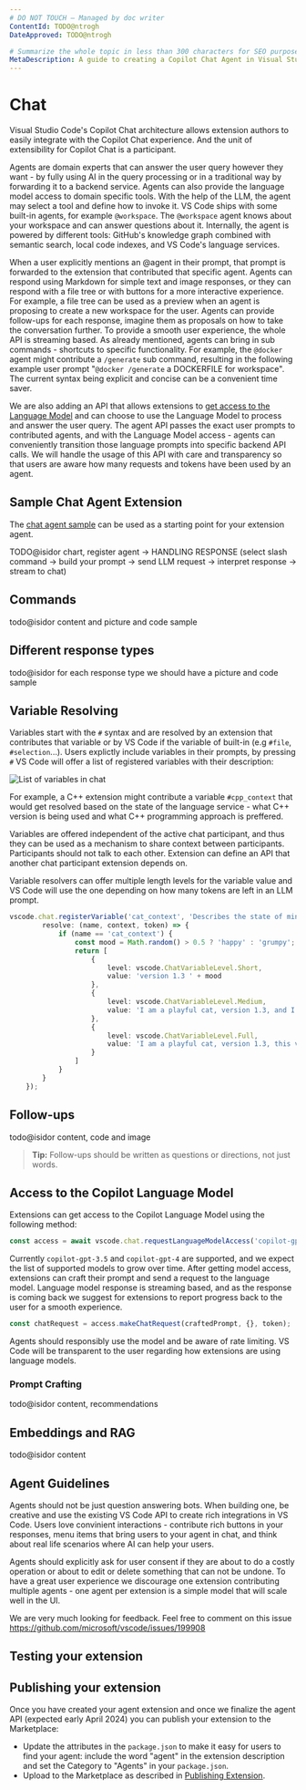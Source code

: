 ```yaml
---
# DO NOT TOUCH — Managed by doc writer
ContentId: TODO@ntrogh
DateApproved: TODO@ntrogh

# Summarize the whole topic in less than 300 characters for SEO purpose
MetaDescription: A guide to creating a Copilot Chat Agent in Visual Studio Code
---
```


# Chat

Visual Studio Code's Copilot Chat architecture allows extension authors to easily integrate with the Copilot Chat experience. And the unit of extensibility for Copilot Chat is a participant.

Agents are domain experts that can answer the user query however they want - by fully using AI in the query processing or in a traditional way by forwarding it to a backend service. Agents can also provide the language model access to domain specific tools. With the help of the LLM, the agent may select a tool and define how to invoke it. VS Code ships with some built-in agents, for example `@workspace`. The `@workspace` agent knows about your workspace and can answer questions about it. Internally, the agent is powered by different tools: GitHub's knowledge graph combined with semantic search, local code indexes, and VS Code's language services.

When a user explicitly mentions an @agent in their prompt, that prompt is forwarded to the extension that contributed that specific agent. Agents can respond using Markdown for simple text and image responses, or they can respond with a file tree or with buttons for a more interactive experience. For example, a file tree can be used as a preview when an agent is proposing to create a new workspace for the user. Agents can provide follow-ups for each response, imagine them as proposals on how to take the conversation further. To provide a smooth user experience, the whole API is streaming based. As already mentioned, agents can bring in sub commands - shortcuts to specific functionality. For example, the `@docker` agent might contribute a `/generate` sub command, resulting in the following example user prompt "`@docker /generate` a DOCKERFILE for workspace". The current syntax being explicit and concise can be a convenient time saver.

We are also adding an API that allows extensions to [get access to the Language Model](https://github.com/microsoft/vscode/blob/main/src/vscode-dts/vscode.proposed.chatRequestAccess.d.ts) and can choose to use the Language Model to process and answer the user query. The agent API passes the exact user prompts to contributed agents, and with the Language Model access - agents can conveniently transition those language prompts into specific backend API calls. We will handle the usage of this API with care and transparency so that users are aware how many requests and tokens have been used by an agent.

## Sample Chat Agent Extension

The [chat agent sample](https://github.com/microsoft/vscode-extension-samples/tree/main/chat-agent-sample) can be used as a starting point for your extension agent.

TODO@isidor chart, register agent -> HANDLING RESPONSE (select slash command -> build your prompt -> send LLM request -> interpret response -> stream to chat)

## Commands
todo@isidor content and picture and code sample

## Different response types

todo@isidor for each response type we should have a picture and code sample

## Variable Resolving

Variables start with the `#` syntax and are resolved by an extension that contributes that variable or by VS Code if the variable of built-in (e.g `#file`, `#selection`...). Users explictly include variables in their prompts, by pressing `#` VS Code will offer a list of registered variables with their description:

![List of variables in chat](images/chat/variables.png)


For example, a C++ extension might contribute a variable `#cpp_context` that would get resolved based on the state of the language service - what C++ version is being used and what C++ programming approach is preffered.

Variables are offered independent of the active chat participant, and thus they can be used as a mechanism to share context between participants. Participants should not talk to each other. Extension can define an API that another chat participant extension depends on.

Variable resolvers can offer multiple length levels for the variable value and VS Code will use the one depending on how many tokens are left in an LLM prompt.

```typescript
vscode.chat.registerVariable('cat_context', 'Describes the state of mind and version of the cat', {
        resolve: (name, context, token) => {
            if (name == 'cat_context') {
                const mood = Math.random() > 0.5 ? 'happy' : 'grumpy';
                return [
                    {
                        level: vscode.ChatVariableLevel.Short,
                        value: 'version 1.3 ' + mood
                    },
                    {
                        level: vscode.ChatVariableLevel.Medium,
                        value: 'I am a playful cat, version 1.3, and I am ' + mood
                    },
                    {
                        level: vscode.ChatVariableLevel.Full,
                        value: 'I am a playful cat, version 1.3, this version prefer to explain everything using mouse and tail metaphores. I am ' + mood
                    }
                ]
            }
        }
    });
```

## Follow-ups

todo@isidor content, code and image
> **Tip:** Follow-ups should be written as questions or directions, not just words.

## Access to the Copilot Language Model

Extensions can get access to the Copilot Language Model using the following method:
```typescript
const access = await vscode.chat.requestLanguageModelAccess('copilot-gpt-4');
```

Currently `copilot-gpt-3.5` and `copilot-gpt-4` are supported, and we expect the list of supported models to grow over time.
After getting model access, extensions can craft their prompt and send a request to the language model. Language model response is streaming based, and as the response is coming back we suggest for extensions to report progress back to the user for a smooth experience.
```typescript
const chatRequest = access.makeChatRequest(craftedPrompt, {}, token);
```

Agents should responsibly use the model and be aware of rate limiting. VS Code will be transparent to the user regarding how extensions are using language models.

### Prompt Crafting


todo@isidor content, recommendations

## Embeddings and RAG

todo@isidor content

## Agent Guidelines

Agents should not be just question answering bots. When building one, be creative and use the existing VS Code API to create rich integrations in VS Code. Users love convinient interactions - contribute rich buttons in your responses, menu items that bring users to your agent in chat, and think about real life scenarios where AI can help your users.

Agents should explicitly ask for user consent if they are about to do a costly operation or about to edit or delete something that can not be undone. To have a great user experience we discourage one extension contributing multiple agents - one agent per extension is a simple model that will scale well in the UI.

We are very much looking for feedback. Feel free to comment on this issue https://github.com/microsoft/vscode/issues/199908



## Testing your extension



## Publishing your extension
Once you have created your agent extension and once we finalize the agent API (expected early April 2024) you can publish your extension to the Marketplace:
* Update the attributes in the `package.json` to make it easy for users to find your agent: include the word "agent" in the extension description and set the Category to "Agents" in your `package.json`.
* Upload to the Marketplace as described in [Publishing Extension](https://code.visualstudio.com/api/working-with-extensions/publishing-extension).


